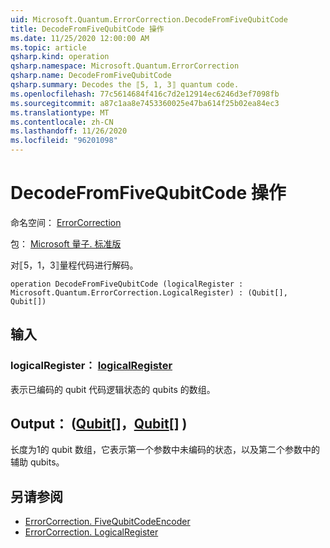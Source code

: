 ```yaml
---
uid: Microsoft.Quantum.ErrorCorrection.DecodeFromFiveQubitCode
title: DecodeFromFiveQubitCode 操作
ms.date: 11/25/2020 12:00:00 AM
ms.topic: article
qsharp.kind: operation
qsharp.namespace: Microsoft.Quantum.ErrorCorrection
qsharp.name: DecodeFromFiveQubitCode
qsharp.summary: Decodes the ⟦5, 1, 3⟧ quantum code.
ms.openlocfilehash: 77c5614684f416c7d2e12914ec6246d3ef7098fb
ms.sourcegitcommit: a87c1aa8e7453360025e47ba614f25b02ea84ec3
ms.translationtype: MT
ms.contentlocale: zh-CN
ms.lasthandoff: 11/26/2020
ms.locfileid: "96201098"
---
```

# <a name="decodefromfivequbitcode-operation"></a>DecodeFromFiveQubitCode 操作

命名空间： [ErrorCorrection](xref:Microsoft.Quantum.ErrorCorrection)

包： [Microsoft 量子. 标准版](https://nuget.org/packages/Microsoft.Quantum.Standard)


对⟦5，1，3⟧量程代码进行解码。

```qsharp
operation DecodeFromFiveQubitCode (logicalRegister : Microsoft.Quantum.ErrorCorrection.LogicalRegister) : (Qubit[], Qubit[])
```


## <a name="input"></a>输入

### <a name="logicalregister--logicalregister"></a>logicalRegister： [logicalRegister](xref:Microsoft.Quantum.ErrorCorrection.LogicalRegister)

表示已编码的 qubit 代码逻辑状态的 qubits 的数组。



## <a name="output--qubitqubit"></a>Output： ([Qubit](xref:microsoft.quantum.lang-ref.qubit)[]，[Qubit](xref:microsoft.quantum.lang-ref.qubit)[] ) 

长度为1的 qubit 数组，它表示第一个参数中未编码的状态，以及第二个参数中的辅助 qubits。

## <a name="see-also"></a>另请参阅

- [ErrorCorrection. FiveQubitCodeEncoder](xref:Microsoft.Quantum.ErrorCorrection.FiveQubitCodeEncoder)
- [ErrorCorrection. LogicalRegister](xref:Microsoft.Quantum.ErrorCorrection.LogicalRegister)